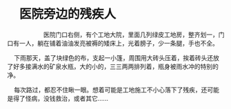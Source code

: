 #  医院旁边的残疾人
      医院门口右侧，有个工地大院，里面几列绿皮工地房，整齐划一，门口有一人，躺在铺着油油发亮被褥的矮床上，光着膀子，少一条腿，手也不全。

    下雨那天，盖了块绿色的布，支起一小篷，周围用大砖头压着，挨着砖头还放了好多接满水的矿泉水瓶，大的小的，三三两两排列着，瓶身被雨水冲的特别的净。

    每次路过，都忍不住瞅一眼。想着可能是工地施工不小心落下了残疾，还可能是得了怪病，没钱救治，或者其它......